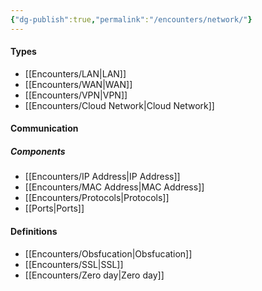 ```yaml
---
{"dg-publish":true,"permalink":"/encounters/network/"}
---
```


#### Types
- [[Encounters/LAN\|LAN]]
- [[Encounters/WAN\|WAN]]
- [[Encounters/VPN\|VPN]]
- [[Encounters/Cloud Network\|Cloud Network]]
#### Communication
##### Components
- [[Encounters/IP Address\|IP Address]]
- [[Encounters/MAC Address\|MAC Address]]
- [[Encounters/Protocols\|Protocols]]
- [[Ports\|Ports]]
#### Definitions
- [[Encounters/Obsfucation\|Obsfucation]]
- [[Encounters/SSL\|SSL]]
- [[Encounters/Zero day\|Zero day]]
